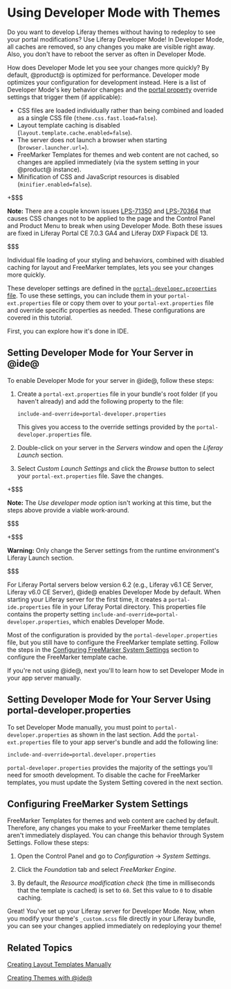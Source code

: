 # Using Developer Mode with Themes [](id=using-developer-mode-with-themes)

Do you want to develop Liferay themes without having to redeploy to see your
portal modifications? Use Liferay Developer Mode! In Developer Mode, all caches
are removed, so any changes you make are visible right away. Also, you don't
have to reboot the server as often in Developer Mode.

How does Developer Mode let you see your changes more quickly? By default,
@product@ is optimized for performance. Developer mode optimizes your
configuration for development instead. Here is a list of Developer Mode's key
behavior changes and the 
[portal property](https://docs.liferay.com/portal/7.0/propertiesdoc/portal.properties.html)
override settings that trigger them (if applicable):

- CSS files are loaded individually rather than being combined and loaded as a
  single CSS file (`theme.css.fast.load=false`).
- Layout template caching is disabled (`layout.template.cache.enabled=false`).
- The server does not launch a browser when starting (`browser.launcher.url=`).
- FreeMarker Templates for themes and web content are not cached, so changes
  are applied immediately (via the system setting in your @product@ instance).
- Minification of CSS and JavaScript resources is disabled
  (`minifier.enabled=false`).

+$$$

**Note:** There are a couple known issues [LPS-71350](https://issues.liferay.com/browse/LPS-71350) 
and [LPS-70364](https://issues.liferay.com/browse/LPS-70364) that causes CSS 
changes not to be applied to the page and the Control Panel and Product Menu to 
break when using Developer Mode. Both these issues are fixed in Liferay Portal 
CE 7.0.3 GA4 and Liferay DXP Fixpack DE 13.

$$$

Individual file loading of your styling and behaviors, combined with disabled
caching for layout and FreeMarker templates, lets you see your changes more 
quickly. 

These developer settings are defined in the 
[`portal-developer.properties` file](https://github.com/liferay/liferay-portal/blob/7.0.x/portal-impl/src/portal-developer.properties). 
To use these settings, you can include them in your `portal-ext.properties` file 
or copy them over to your `portal-ext.properties` file and override specific 
properties as needed. These configurations are covered in this tutorial.

First, you can explore how it's done in IDE. 

## Setting Developer Mode for Your Server in @ide@ [](id=setting-developer-mode-for-your-server-in-liferay-ide)

To enable Developer Mode for your server in @ide@, follow these steps: 

1.  Create a `portal-ext.properties` file in your bundle's root folder (if you 
    haven't already) and add the following property to the file:

        include-and-override=portal-developer.properties
 
    This gives you access to the override settings provided by the
    `portal-developer.properties` file. 
 
2.  Double-click on your server in the *Servers* window and open the 
    *Liferay Launch* section.
 
3.  Select *Custom Launch Settings* and click the *Browse* button to select your 
    `portal-ext.properties` file. Save the changes.
 
+$$$

**Note:** The *Use developer mode* option isn't working at this time, but 
the steps above provide a viable work-around.

$$$

+$$$

**Warning:** Only change the Server settings from the runtime environment's 
Liferay Launch section.

$$$

For Liferay Portal servers below version 6.2 (e.g., Liferay v6.1 CE Server,
Liferay v6.0 CE Server), @ide@ enables Developer Mode by default. When
starting your Liferay server for the first time, it creates a
`portal-ide.properties` file in your Liferay Portal directory. This properties
file contains the property setting
`include-and-override=portal-developer.properties`, which enables Developer
Mode. 

Most of the configuration is provided by the `portal-developer.properties` file, 
but you still have to configure the FreeMarker template setting. Follow the 
steps in the [Configuring FreeMarker System Settings](/develop/tutorials/-/knowledge_base/7-0/using-developer-mode-with-themes#configuring-freemarker-system-settings) 
section to configure the FreeMarker template cache. 

If you're not using @ide@, next you'll to learn how to set Developer Mode in
your app server manually. 

## Setting Developer Mode for Your Server Using portal-developer.properties [](id=setting-developer-mode-for-your-server-using-portal-developer-properties)

To set Developer Mode manually, you must point to `portal-developer.properties` 
as shown in the last section. Add the `portal-ext.properties` file to your app 
server's bundle and add the following line:

    include-and-override=portal.developer.properties
 
`portal-developer.properties` provides the majority of the settings you'll need 
for smooth development. To disable the cache for FreeMarker templates, you must 
update the System Setting covered in the next section. 

## Configuring FreeMarker System Settings [](id=configuring-freemarker-system-settings)

FreeMarker Templates for themes and web content are cached by default. Therefore, 
any changes you make to your FreeMarker theme templates aren't immediately
displayed. You can change this behavior through System Settings. Follow these
steps: 

1.  Open the Control Panel and go to *Configuration* &rarr; *System Settings*.

2.  Click the *Foundation* tab and select *FreeMarker Engine*.

3.  By default, the *Resource modification check* (the time in milliseconds that
    the template is cached) is set to `60`. Set this value to `0` to disable
    caching.

Great! You've set up your Liferay server for Developer Mode. Now, when you
modify your theme's `_custom.scss` file directly in your Liferay bundle, you can
see your changes applied immediately on redeploying your theme!

## Related Topics [](id=related-topics)

[Creating Layout Templates Manually](/develop/tutorials/-/knowledge_base/7-0/creating-layout-templates-manually)

[Creating Themes with @ide@](/develop/tutorials/-/knowledge_base/7-0/creating-themes-with-liferay-ide)
